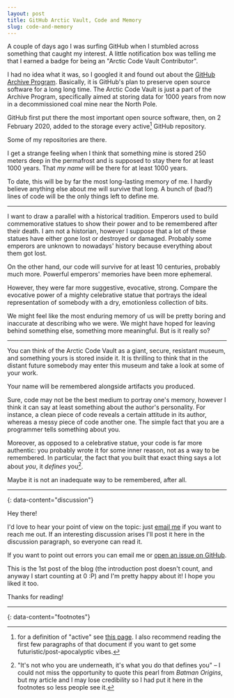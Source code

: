 ```yaml
---
layout: post
title: GitHub Arctic Vault, Code and Memory
slug: code-and-memory
---
```


A couple of days ago I was surfing GitHub when I stumbled across something that caught my interest. A little notification box was telling me that I earned a badge for being an "Arctic Code Vault Contributor".

I had no idea what it was, so I googled it and found out about the [GitHub Archive Program](https://archiveprogram.github.com/). Basically, it is GitHub's plan to preserve open source software for a long long time. The Arctic Code Vault is just a part of the Archive Program, specifically aimed at storing data for 1000 years from now in a decommissioned coal mine near the North Pole.

GitHub first put there the most important open source software, then, on 2 February 2020, added to the storage every active[^1] GitHub repository.

Some of my repositories are there.

I get a strange feeling when I think that something mine is stored 250 meters deep in the permafrost and is supposed to stay there for at least 1000 years. That *my name* will be there for at least 1000 years.

To date, this will be by far the most long-lasting memory of me. I hardly believe anything else about me will survive that long. A bunch of (bad?) lines of code will be the only things left to define me.

---

I want to draw a parallel with a historical tradition. Emperors used to build commemorative statues to show their power and to be remembered after their death. I am not a historian, however I suppose that a lot of these statues have either gone lost or destroyed or damaged. Probably some emperors are unknown to nowadays' history because everything about them got lost.

On the other hand, our code will survive for at least 10 centuries, probably much more. Powerful emperors' memories have been more ephemeral.

However, they were far more suggestive, evocative, strong. Compare the evocative power of a mighty celebrative statue that portrays the ideal representation of somebody with a dry, emotionless collection of bits.

We might feel like the most enduring memory of us will be pretty boring and inaccurate at describing who we were. We might have hoped for leaving behind something else, something more meaningful. But is it really so?

---

You can think of the Arctic Code Vault as a giant, secure, resistant museum, and something yours is stored inside it. It is thrilling to think that in the distant future somebody may enter this museum and take a look at some of your work.

Your name will be remembered alongside artifacts you produced.

Sure, code may not be the best medium to portray one's memory, however I think it can say at least something about the author's personality. For instance, a clean piece of code reveals a certain attitude in its author, whereas a messy piece of code another one. The simple fact that you are a programmer tells something about you.

Moreover, as opposed to a celebrative statue, your code is far more authentic: you probably wrote it for some inner reason, not as a way to be remembered. In particular, the fact that you built that exact thing says a lot about *you*, it *defines* you[^2].

Maybe it is not an inadequate way to be remembered, after all.

---
{: data-content="discussion"}

Hey there!

I'd love to hear your point of view on the topic: just [email me](mailto:riccardo.graziosi97@gmail.com) if you want to reach me out. If an interesting discussion arises I'll post it here in the discussion paragraph, so everyone can read it.

If you want to point out errors you can email me or [open an issue on GitHub](https://github.com/riggraz/riggraz.github.io/issues/new).

This is the 1st post of the blog (the introduction post doesn't count, and anyway I start counting at 0 :P) and I'm pretty happy about it! I hope you liked it too.

Thanks for reading!

---
{: data-content="footnotes"}

[^1]: for a definition of "active" see [this page](https://github.com/github/archive-program/blob/master/GUIDE.md#whats-inside). I also recommend reading the first few paragraphs of that document if you want to get some futuristic/post-apocalyptic vibes.

[^2]: "It's not who you are underneath, it's what you do that defines you" – I could not miss the opportunity to quote this pearl from *Batman Origins*, but my article and I may lose credibility so I had put it here in the footnotes so less people see it.
